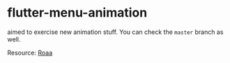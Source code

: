 # flutter-menu-animation

aimed to exercise new animation stuff. You can check the `master` branch as well.

Resource:
[Roaa](https://github.com/fekri8614/flutter-menu-animation.git)
